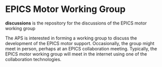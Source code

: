# EPICS Motor Working Group

**discussions** is the repository for the discussions of the EPICS motor working group

The APS is interested in forming a working group to discuss the development of the EPICS motor support.  Occasionally, the group might meet in person, perhaps at an EPICS collaboration meeting. Typically, the EPICS motor working group will meet in the internet using one of the collaboration technologies. 
